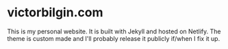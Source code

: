 # victorbilgin.com
This is my personal website. It is built with Jekyll and hosted on Netlify. The theme is custom made and I'll probably release it publicly if/when I fix it up.
